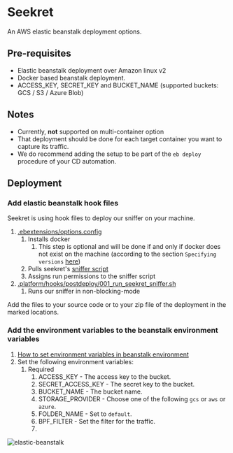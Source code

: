 Seekret
=======
An AWS elastic beanstalk deployment options.

## Pre-requisites

- Elastic beanstalk deployment over Amazon linux v2
- Docker based beanstalk deployment.
- ACCESS_KEY, SECRET_KEY and BUCKET_NAME (supported buckets: GCS / S3 / Azure Blob)

## Notes

- Currently, **not** supported on multi-container option
- That deployment should be done for each target container you want to capture its traffic.
- We do recommend adding the setup to be part of the `eb deploy` procedure of your CD automation.

## Deployment

### Add elastic beanstalk hook files

Seekret is using hook files to deploy our sniffer on your machine.
1. [.ebextensions/options.config](options.config)
   1. Installs docker
      1. This step is optional and will be done if and only if docker does not exist on the machine (according to the section `Specifying versions` [here](https://docs.aws.amazon.com/elasticbeanstalk/latest/dg/customize-containers-ec2.html#linux-packages))
   2. Pulls seekret's [sniffer script](https://raw.githubusercontent.com/seek-ret/installation/master/aws-elastic-beanstalk/run.sh)
   3. Assigns run permissions to the sniffer script
2. [.platform/hooks/postdeploy/001_run_seekret_sniffer.sh](001_run_seekret_sniffer.sh)
   1. Runs our sniffer in non-blocking-mode
   
Add the files to your source code or to your zip file of the deployment in the marked locations.

### Add the environment variables to the beanstalk environment variables
1. [How to set environment variables in beanstalk environment](https://docs.aws.amazon.com/elasticbeanstalk/latest/dg/environments-cfg-softwaresettings.html#environments-cfg-softwaresettings-console)
2. Set the following environment variables:
   1. Required
      1. ACCESS_KEY - The access key to the bucket.
      2. SECRET_ACCESS_KEY - The secret key to the bucket.
      3. BUCKET_NAME - The bucket name.
      4. STORAGE_PROVIDER - Choose one of the following `gcs` or `aws` or `azure`.
      5. FOLDER_NAME - Set to `default`.
      6. BPF_FILTER - Set the filter for the traffic.
      7. 
![elastic-beanstalk](https://user-images.githubusercontent.com/17148247/139634560-c4cb8d1d-a903-457d-bad3-9197b7b80ed7.png)

